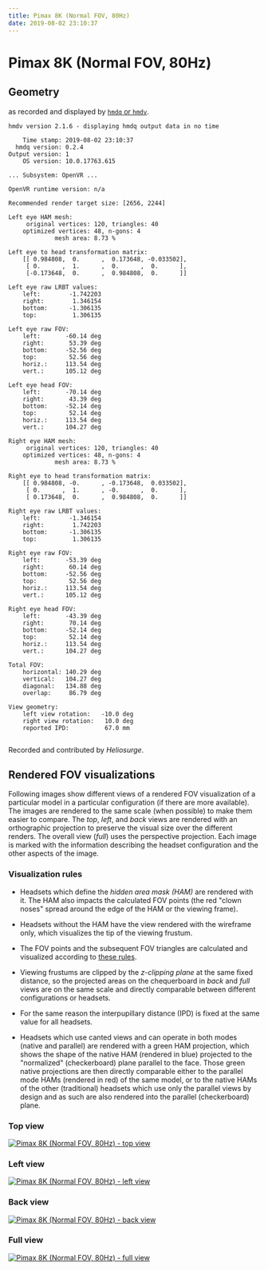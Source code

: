 ```yaml
---
title: Pimax 8K (Normal FOV, 80Hz)
date: 2019-08-02 23:10:37
---
```

# Pimax 8K (Normal FOV, 80Hz)

## Geometry

as recorded and displayed by [`hmdq` or `hmdv`](https://github.com/risa2000/hmdq).
```
hmdv version 2.1.6 - displaying hmdq output data in no time

    Time stamp: 2019-08-02 23:10:37
  hmdq version: 0.2.4
Output version: 1
    OS version: 10.0.17763.615

... Subsystem: OpenVR ...

OpenVR runtime version: n/a

Recommended render target size: [2656, 2244]

Left eye HAM mesh:
     original vertices: 120, triangles: 40
    optimized vertices: 48, n-gons: 4
             mesh area: 8.73 %

Left eye to head transformation matrix:
    [[ 0.984808,  0.      ,  0.173648, -0.033502],
     [ 0.      ,  1.      ,  0.      ,  0.      ],
     [-0.173648,  0.      ,  0.984808,  0.      ]]

Left eye raw LRBT values:
    left:        -1.742203
    right:        1.346154
    bottom:      -1.306135
    top:          1.306135

Left eye raw FOV:
    left:       -60.14 deg
    right:       53.39 deg
    bottom:     -52.56 deg
    top:         52.56 deg
    horiz.:     113.54 deg
    vert.:      105.12 deg

Left eye head FOV:
    left:       -70.14 deg
    right:       43.39 deg
    bottom:     -52.14 deg
    top:         52.14 deg
    horiz.:     113.54 deg
    vert.:      104.27 deg

Right eye HAM mesh:
     original vertices: 120, triangles: 40
    optimized vertices: 48, n-gons: 4
             mesh area: 8.73 %

Right eye to head transformation matrix:
    [[ 0.984808, -0.      , -0.173648,  0.033502],
     [ 0.      ,  1.      , -0.      ,  0.      ],
     [ 0.173648,  0.      ,  0.984808,  0.      ]]

Right eye raw LRBT values:
    left:        -1.346154
    right:        1.742203
    bottom:      -1.306135
    top:          1.306135

Right eye raw FOV:
    left:       -53.39 deg
    right:       60.14 deg
    bottom:     -52.56 deg
    top:         52.56 deg
    horiz.:     113.54 deg
    vert.:      105.12 deg

Right eye head FOV:
    left:       -43.39 deg
    right:       70.14 deg
    bottom:     -52.14 deg
    top:         52.14 deg
    horiz.:     113.54 deg
    vert.:      104.27 deg

Total FOV:
    horizontal: 140.29 deg
    vertical:   104.27 deg
    diagonal:   134.88 deg
    overlap:     86.79 deg

View geometry:
    left view rotation:   -10.0 deg
    right view rotation:   10.0 deg
    reported IPD:          67.0 mm


```
Recorded and contributed by _Heliosurge_.

## Rendered FOV visualizations

Following images show different views of a rendered FOV visualization of a
particular model in a particular configuration (if there are more available).
The images are rendered to the same scale (when possible) to make them easier
to compare. The _top_, _left_, and _back_ views are rendered with an
orthographic projection to preserve the visual size over the different renders.
The overall view (_full_) uses the perspective projection. Each image is marked
with the information describing the headset configuration and the other aspects
of the image.

### Visualization rules

* Headsets which define the _hidden area mask (HAM)_ are rendered with it. The
  HAM also impacts the calculated FOV points (the red "clown noses" spread
  around the edge of the HAM or the viewing frame).

* Headsets without the HAM have the view rendered with the wireframe only, which
  visualizes the tip of the viewing frustum.

* The FOV points and the subsequent FOV triangles are calculated and visualized
  according to [these
  rules](https://risa2000.github.io/vrdocs/docs/hmd_fov_calculation).

* Viewing frustums are clipped by the _z-clipping plane_ at the same fixed
  distance, so the projected areas on the chequerboard in _back_ and _full_
  views are on the same scale and directly comparable between different
  configurations or headsets.

* For the same reason the interpupillary distance (IPD) is fixed at the same
  value for all headsets.

* Headsets which use canted views and can operate in both modes (native and
  parallel) are rendered with a green HAM projection, which shows the shape of
  the native HAM (rendered in blue) projected to the "normalized"
  (checkerboard) plane parallel to the face. Those green native projections are
  then directly comparable either to the parallel mode HAMs (rendered in red)
  of the same model, or to the native HAMs of the other (traditional) headsets
  which use only the parallel views by design and as such are also rendered
  into the parallel (checkerboard) plane.

### Top view
[![Pimax 8K (Normal FOV, 80Hz) - top view](../images/Pimax8K_Normal_Native_R80_top.dmx.png)](../images/Pimax8K_Normal_Native_R80_top.dmx.png)

### Left view
[![Pimax 8K (Normal FOV, 80Hz) - left view](../images/Pimax8K_Normal_Native_R80_left.dmx.png)](../images/Pimax8K_Normal_Native_R80_left.dmx.png)

### Back view
[![Pimax 8K (Normal FOV, 80Hz) - back view](../images/Pimax8K_Normal_Native_R80_back.dmx.png)](../images/Pimax8K_Normal_Native_R80_back.dmx.png)

### Full view
[![Pimax 8K (Normal FOV, 80Hz) - full view](../images/Pimax8K_Normal_Native_R80_over.dmx.png)](../images/Pimax8K_Normal_Native_R80_over.dmx.png)

